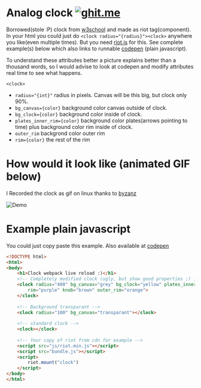 # Analog clock [![ghit.me](https://ghit.me/badge.svg?repo=alfredwesterveld/analog-clock)](https://ghit.me/repo/alfredwesterveld/analog-clock)

Borrowed(stole :P) clock from [w3school](http://www.w3schools.com/canvas/canvas_clock.asp) and made as riot tag(component).
In your html you could just do `<clock radius="{radius}"><clock>` anywhere you like(even multiple times). But you need [riot.js](http://riotjs.com/) for this. See complete example(s) below which also links to runnable [codepen](http://codepen.io/alfredwesterveld/pen/NxyePR) (plain javascript).

To understand these attributes better a picture explains better than a thousand words, so I would advise to look at codepen and modify attributes real time to see what happens.

`<clock>`
- `radius="{int}"`
    radius in pixels. Canvas will be this big, but clock only 90%.
- `bg_canvas={color}`
    background color canvas outside of clock.
- `bg_clock={color}`
    background color inside of clock.
- `plates_inner_rim={color}`
    background color plates(arrows pointing to time) plus background color rim inside of clock.
- `outer_rim`
    backgrond color outer rim
- `rim={color}`
    the rest of the rim

# How would it look like (animated GIF below)

I Recorded the clock as gif on linux thanks to [byzanz](https://www.maketecheasier.com/record-screen-as-animated-gif-ubuntu/)


![Demo](https://cdn.rawgit.com/alfredwesterveld/analog-clock/master/clock.gif)
# Example plain javascript

You could just copy paste this example.
Also available at [codepen](http://codepen.io/alfredwesterveld/pen/NxyePR)
```html
<!DOCTYPE html>
<html>
<body>
    <h1>Clock webpack live reload :)</h1>
    <!-- Completely modified clock (ugly, but show good properties ;) ) -->
    <clock radius="400" bg_canvas="grey" bg_clock="yellow" plates_inner_rim="red" 
        rim="purple" knob="brown" outer_rim="orange">
    </clock>
    
    <!-- Background transparant -->
    <clock radius="100" bg_canvas="transparant"></clock>
    
    <!-- standard clock -->
    <clock></clock>
    
    <!-- Your copy of riot from cdn for example -->
    <script src="js/riot.min.js"></script>
    <script src="bundle.js"></script>
    <script>
        riot.mount("clock")
    </script>
</body>
</html>
```
